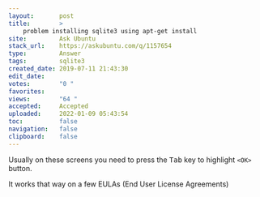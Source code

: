 ```yaml
---
layout:       post
title:        >
    problem installing sqlite3 using apt-get install
site:         Ask Ubuntu
stack_url:    https://askubuntu.com/q/1157654
type:         Answer
tags:         sqlite3
created_date: 2019-07-11 21:43:30
edit_date:    
votes:        "0 "
favorites:    
views:        "64 "
accepted:     Accepted
uploaded:     2022-01-09 05:43:54
toc:          false
navigation:   false
clipboard:    false
---
```


Usually on these screens you need to press the <kbd>Tab</kbd> key to highlight `<OK>` button.

It works that way on a few EULAs (End User License Agreements)
